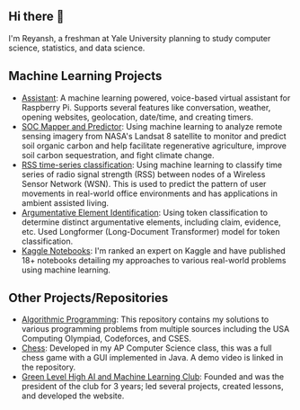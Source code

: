 ## Hi there 👋

I'm Reyansh, a freshman at Yale University planning to study computer science, statistics, and data science.

## **Machine Learning Projects**
* [Assistant](https://github.com/reybahl/Assistant): A machine learning powered, voice-based virtual assistant for Raspberry Pi. Supports several features like conversation, weather, opening websites, geolocation, date/time, and creating timers.
* [SOC Mapper and Predictor](https://github.com/reybahl/SOCPrediction): Using machine learning to analyze remote sensing imagery from NASA's Landsat 8 satellite to monitor and predict soil organic carbon and help facilitate regenerative agriculture, improve soil carbon sequestration, and fight climate change.
* [RSS time-series classification](https://github.com/reybahl/Movement-Prediction-Time-Series): Using machine learning to classify time series of radio signal strength (RSS) between nodes of a Wireless Sensor Network (WSN). This is used to predict the pattern of user movements in real-world office environments and has applications in ambient assisted living.
* [Argumentative Element Identification](https://github.com/reybahl/Argumentative-Element-Identification): Using token classification to determine distinct argumentative elements, including claim, evidence, etc. Used Longformer (Long-Document Transformer) model for token classification.
* [Kaggle Notebooks](https://www.kaggle.com/reymaster/code): I'm ranked an expert on Kaggle and have published 18+ notebooks detailing my approaches to various real-world problems using machine learning.

## **Other Projects/Repositories**
* [Algorithmic Programming](https://github.com/reybahl/Algorithmic-Programming): This repository contains my solutions to various programming problems from multiple sources including the USA Computing Olympiad, Codeforces, and CSES.
* [Chess](https://github.com/reybahl/Algorithmic-Programming): Developed in my AP Computer Science class, this was a full chess game with a GUI implemented in Java. A demo video is linked in the repository.
* [Green Level High AI and Machine Learning Club](https://github.com/GLHS-AI-Machine-Learning): Founded and was the president of the club for 3 years; led several projects, created lessons, and developed the website.



<!--
**reybahl/reybahl** is a ✨ _special_ ✨ repository because its `README.md` (this file) appears on your GitHub profile.

Here are some ideas to get you started:

- 🔭 I’m currently working on ...
- 🌱 I’m currently learning ...
- 👯 I’m looking to collaborate on ...
- 🤔 I’m looking for help with ...
- 💬 Ask me about ...
- 📫 How to reach me: ...
- 😄 Pronouns: ...
- ⚡ Fun fact: ...
-->
